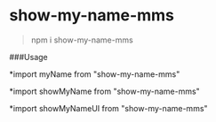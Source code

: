 # show-my-name-mms

>npm i show-my-name-mms



###Usage

*import myName from "show-my-name-mms"


*import showMyName from "show-my-name-mms"

*import showMyNameUI from "show-my-name-mms"

